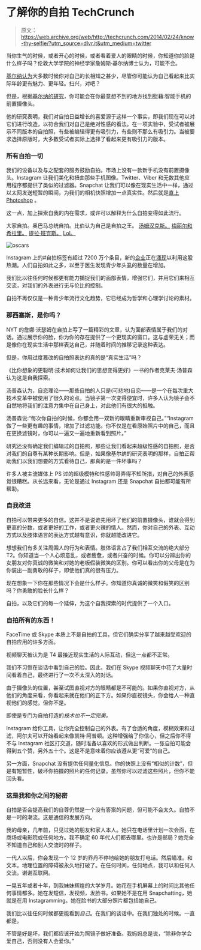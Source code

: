 # 了解你的自拍 TechCrunch

> 原文：<https://web.archive.org/web/http://techcrunch.com/2014/02/24/know-thy-selfie/?utm_source=dlvr.it&utm_medium=twitter>

当你生气的时候，或者开心的时候，或者看着爱人的眼睛的时候，你知道你的脸是什么样子吗？伦敦大学学院的神经学家詹姆斯·基尔纳博士认为，可能不会。

[基尔纳认为](https://web.archive.org/web/20230129225627/http://www.bbc.co.uk/news/blogs-magazine-monitor-25763704)大多数时候你对自己的长相知之甚少，尽管你可能认为自己看起来比实际年龄更有魅力、更年轻。扫兴，对吧？

但是，根据[基尔纳的研究](https://web.archive.org/web/20230129225627/http://www.bbc.co.uk/news/blogs-magazine-monitor-25763704)，你可能会在你最意想不到的地方找到慰藉:智能手机的前置摄像头。

他的研究表明，我们对自拍日益增长的喜爱源于这样一个事实，即我们现在可以对它们进行改造，以符合我们对自己是绝对性感的看法。在一项实验中，受试者被展示不同版本的自拍照，有些被编辑得更有吸引力，有些则不那么有吸引力。当被要求选择原版时，大多数受试者实际上选择了看起来更有吸引力的版本。

### 所有自拍一切

我们的设备以及与之配套的服务鼓励自拍。市场上没有一款新手机没有前置摄像头。Instagram 让我们美化和扭曲那些手机图像。Twitter、Viber 和无数其他应用程序都提供了类似的过滤器。Snapchat 让我们可以像在现实生活中一样，通过以太网发送短暂的瞬间，为我们的相机快照增加一点真实性。然后就是[直上 Photoshop](https://web.archive.org/web/20230129225627/http://www.dailymail.co.uk/femail/article-2507902/Miranda-Kerr-accused-using-Photoshop-Instagram-picture.html) 。

这一点，加上探索自我的内在需求，或许可以解释为什么自拍变得如此流行。

大家自拍。奥巴马总统自拍。比伯认为自己是自拍之王。 [汤姆汉克斯。](https://web.archive.org/web/20230129225627/http://s3-ec.buzzfed.com/static/enhanced/webdr02/2013/4/12/13/enhanced-buzz-17877-1365786634-3.jpg) [梅丽尔和希拉里。](https://web.archive.org/web/20230129225627/http://s3-ec.buzzfed.com/static/enhanced/webdr03/2013/4/12/13/enhanced-buzz-10728-1365787922-6.jpg) [提拉·班克斯。](https://web.archive.org/web/20230129225627/http://s3-ec.buzzfed.com/static/enhanced/webdr02/2013/4/11/16/enhanced-buzz-18336-1365713951-15.jpg) [Lol。](https://web.archive.org/web/20230129225627/http://www.buzzfeed.com/lyapalater/the-most-legendary-celebrity-selfies-of-all-time)

![oscars](img/dd3792566ea74ffc590d28ab38824ff3.png)

Instagram 上的#自拍标签有超过 7200 万个条目，新的[企业](https://web.archive.org/web/20230129225627/https://techcrunch.com/2013/10/29/buzzy-photo-app-frontback-shuns-twitter-interest-raises-millions-instead/)正在[涌现](https://web.archive.org/web/20230129225627/https://techcrunch.com/2013/09/18/what-we-know-about-selfie-com/)以利用这股热潮。人们自拍如此之多，以至于医生发现青少年头虱的数量在增加。

我们比以往任何时候都更有能力捕捉我们的面部表情，增强它们，并用它们来相互交流，对我们的外表进行无与伦比的控制。

自拍不再仅仅是一种青少年流行文化趋势，它已经成为哲学和心理学讨论的素材。

### 那西塞斯，是你吗？

NYT 的詹娜·沃瑟姆在自拍上写了一篇精彩的文章，认为面部表情属于我们的对话。通过展示你的脸，你为你的存在提供了一个更现实的窗口。这与虚荣无关；而是像你在现实生活中那样表达自己，并随着时间的推移记录这种表达。

但是，你用过度篡改的自拍照表达的真的是“真实生活”吗？

《比你想象的更聪明:技术如何让我们的思想变得更好》一书的作者克莱夫·汤普森认为这是自我探索。

汤普森认为，自恋理论——那些自拍的人只是(可悲地)自恋——是一个在每次重大技术变革中被使用了很久的论点。当镜子第一次变得便宜时，许多人认为镜子会不自然地将我们的注意力集中在自己身上，对此他们有很大的抵触。

汤普森说:“每次你自拍的时候，你都会用一双新的眼睛重新审视自己。”“Instagram 做了一些更有趣的事情，增加了过滤功能。你不仅是在看原始照片中的自己，而且在更换滤镜时，你可以一遍又一遍地重新看到照片。”

研究还没有确定我们编辑过的自拍照，那些让我们看起来超级性感的自拍照，是否对我们的自尊有某种长期影响。但是，如果像基尔纳的研究表明的那样，自拍正帮助我们以我们想要的方式看待自己，那真的是一件坏事吗？

许多人被主流媒体上 PS 过的超级模特和性感帅哥弄得不知所措，对自己的外表感觉很糟糕。从长远来看，无论是通过 Instagram 还是 Snapchat 自拍都可能有所帮助。

### 自我改进

自拍可以带来更多的自信。这并不是说谁先用坏了他们的前置摄像头，谁就会得到更高的分数，或者更好的工作，或者更火辣的情人。然而，你对自己的外表、互动方式以及肢体语言的表达方式越有意识，你就越能改进它。

想想我们有多关注周围人的行为和表情。肢体语言占了我们相互交流的绝大部分 T2。你知道当一个人心烦意乱，或者疲惫，或者兴奋的时候。你可以分辨出你的女朋友对你真诚的微笑和对她的老板假装微笑的区别。你可以看出你的父母是在为你装出一副勇敢的样子，即使他们真的很有压力。

现在想象一下你在那些情况下会是什么样子。你知道你真诚的微笑和假笑的区别吗？你勇敢的脸长什么样？

自拍，以及它们的每一个延伸，为这个自我探索的时代提供了一个入口。

### 自拍所有的东西！

FaceTime 或 Skype 本质上不是自拍的工具，但它们确实分享了越来越受欢迎的自拍应用的许多方面。

视频聊天被认为是 T4 最接近现实生活的人际互动，但这一点都不正常。

我们不习惯在谈话中看到自己的脸。因此，我们在 Skype 视频聊天中花了大量时间看着自己，最终进行了一次不太深入的对话。

由于摄像头的位置，甚至试图直视对方的眼睛都是不可能的。如果你直视对方，从他们的角度来看，你看起来就在他们的正下方。如果你直视镜头，你会给人一种直视他们的感觉，但你不是。

即使是专门为自拍打造的*技术也不一定完美。*

Instagram 给你工具，让你完全控制自己的外表。有了合适的角度，模糊效果和过滤，阿尔夫可以开始看起来像凯特·阿普顿。这种增强给了你信心，但之后你不得不与 Instagram 社区打交道，随时准备以喜欢的形式做出判断。一张自拍可能会得到五个赞，另外五十个。这是不是意味着你应该遵从更“可爱”的自己。

另一方面，Snapchat 没有提供任何量化信息。你的快照上没有“相似的计数”，但是有短暂性，破坏你拍摄的照片的任何记录。虽然你可以过滤这些照片，但你不能回头看。

### 这是我和你之间的秘密

自拍是否会提高我们的自尊仍然是一个没有答案的问题，但可能不会太久。自拍不是一时的潮流。这是通信的发展方向。

我的母亲，几年前，只见过她的朋友和家人本人。她只在电话里计划一次会面，在商场或电影院或任何地方。我不确定 60 年代人们都去哪里。也许是邮局？她完全不知道自己和别人交流时的样子。

一代人以后，你会发现一个 12 岁的乔丹不停地给她的朋友打电话。然后瞄准。和文本。地理位置的障碍被永久地打破了。在任何时间，任何地点，我可以和任何人交流。谢谢互联网。

一晃五年或者十年，到我妹妹辉煌的大学岁月。她花在手机屏幕上的时间比其他任何事情都多。她在发短信，发视频，发脸书。如果她不是在用 Snapchatting，她就是在用 Instagramming。她在脸书的大部分照片都包括她自己。

我们比以往任何时候都更能看到*自己*。在我们的谈话中。在我们独处的时候。一直都是。

不管是好是坏，我们都应该开始为照镜子做好准备。我妈妈总是说，“除非你学会爱自己，否则没有人会爱你。”
